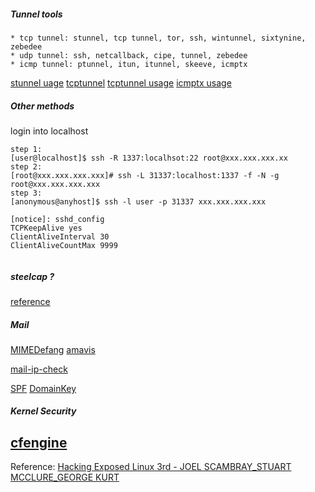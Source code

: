 <!--
author: os4uinfo
head: https://os4u.info/blog/img/sun.png
date: 2017-05-26
title: tunnel tools
tags: Security
images: https://os4u.info/blog/img/sun.png
category: Linux
status: publish
summary: Linux security
-->

##### Tunnel tools

```
* tcp tunnel: stunnel, tcp tunnel, tor, ssh, wintunnel, sixtynine, zebedee
* udp tunnel: ssh, netcallback, cipe, tunnel, zebedee
* icmp tunnel: ptunnel, itun, itunnel, skeeve, icmptx
```
[stunnel uage](https://www.stunnel.org/index.html)
[tcptunnel](http://www.vakuumverpackt.de/tcptunnel/)
[tcptunnel usage](http://t.cn/RLkzdBR)
[icmptx usage](http://thomer.com/icmptx/)

##### Other methods

login into localhost
```
step 1:
[user@localhost]$ ssh -R 1337:localhsot:22 root@xxx.xxx.xxx.xx
step 2:
[root@xxx.xxx.xxx.xxx]# ssh -L 31337:localhost:1337 -f -N -g root@xxx.xxx.xxx.xxx
step 3:
[anonymous@anyhost]$ ssh -l user -p 31337 xxx.xxx.xxx.xxx

[notice]: sshd_config
TCPKeepAlive yes
ClientAliveInterval 30
ClientAliveCountMax 9999


``` 

##### steelcap ?
[reference](http://www.educatedguesswork.org/2007/05/steelcape_and_f.html)


##### Mail 

[MIMEDefang](http://www.mimedefang.org/)
[amavis](http://amavis.sourceforge.net/)

[mail-ip-check](http://www.rbls.org)

[SPF](http://www.openspf.org/)
[DomainKey](http://www.dkim.org/)

##### Kernel Security
[cfengine](https://cfengine.com/)
-----
Reference: [Hacking Exposed Linux 3rd - JOEL SCAMBRAY_STUART MCCLURE_GEORGE KURT](http://www.cs.ucf.edu/~hlugo/cis4361/private/supplementals/Hacking%20Exposed%20Linux%203rd%20-%20JOEL%20SCAMBRAY_STUART%20MCCLURE_GEORGE%20KURT.pdf)

